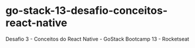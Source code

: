 # go-stack-13-desafio-conceitos-react-native
Desafio 3 - Conceitos do React Native - GoStack Bootcamp 13 - Rocketseat